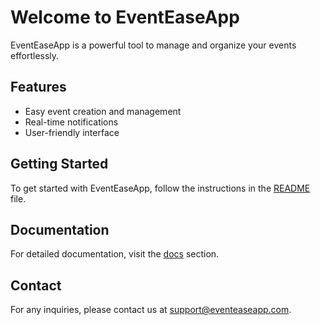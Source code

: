 # Welcome to EventEaseApp

EventEaseApp is a powerful tool to manage and organize your events effortlessly.

## Features

- Easy event creation and management
- Real-time notifications
- User-friendly interface

## Getting Started

To get started with EventEaseApp, follow the instructions in the [README](../README.md) file.

## Documentation

For detailed documentation, visit the [docs](./docs) section.

## Contact

For any inquiries, please contact us at [support@eventeaseapp.com](mailto:support@eventeaseapp.com).
